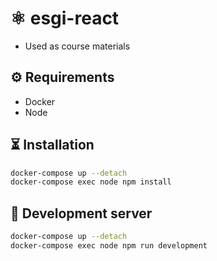 # ⚛ esgi-react

- Used as course materials

## ⚙ Requirements

- Docker
- Node

## ⏳ Installation

```bash
docker-compose up --detach
docker-compose exec node npm install
```

## 🔌 Development server

```bash
docker-compose up --detach
docker-compose exec node npm run development
```
